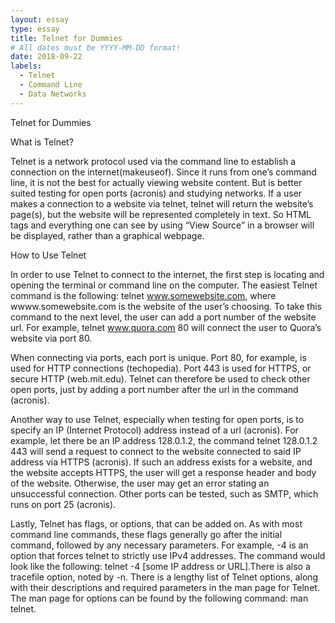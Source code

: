 ```yaml
---
layout: essay
type: essay
title: Telnet for Dummies
# All dates must be YYYY-MM-DD format!
date: 2018-09-22
labels:
  - Telnet
  - Command Line
  - Data Networks
---
```


Telnet for Dummies

What is Telnet?

Telnet is a network protocol used via the command line to establish a connection on the internet(makeuseof). Since it runs from one’s command line, it is not the best for actually viewing website content. But is better suited testing for open ports (acronis) and studying networks. If a user makes a connection to a website via telnet, telnet will return the website’s page(s), but the website will be represented completely in text. So HTML tags and everything one can see by using “View Source” in a browser will be displayed, rather than a graphical webpage. 

How to Use Telnet

In order to use Telnet to connect to the internet, the first step is locating and opening the terminal or command line on the computer. The easiest Telnet command is the following: telnet www.somewebsite.com, where wwww.somewebsite.com is the website of the user’s choosing. To take this command to the next level, the user can add a port number of the website url. For example, telnet www.quora.com 80 will connect the user to Quora’s website via port 80. 
	
When connecting via ports, each port is unique. Port 80, for example, is used for HTTP connections (techopedia). Port 443 is used for HTTPS, or secure HTTP (web.mit.edu). Telnet can therefore be used to check other open ports, just by adding a port number after the url in the command (acronis). 
	
Another way to use Telnet, especially when testing for open ports, is to specify an IP (Internet Protocol) address instead of a url (acronis). For example, let there be an IP address 128.0.1.2, the command telnet 128.0.1.2 443 will send a request to connect to the website connected to said IP address via HTTPS (acronis). If such an address exists for a website, and the website accepts HTTPS, the user will get a response header and body of the website. Otherwise, the user may get an error stating an unsuccessful connection. Other ports can be tested, such as SMTP, which runs on port 25 (acronis).
	
Lastly, Telnet has flags, or options, that can be added on. As with most command line commands, these flags generally go after the initial command, followed by any necessary parameters. For example, -4 is an option that forces telnet to strictly use IPv4 addresses. The command would look like the following: telnet -4 [some IP address or URL].There is also a tracefile option, noted by -n. There is a lengthy list of Telnet options, along with their descriptions and required parameters in the man page for Telnet. The man page for options can be found by the following command: man telnet.
